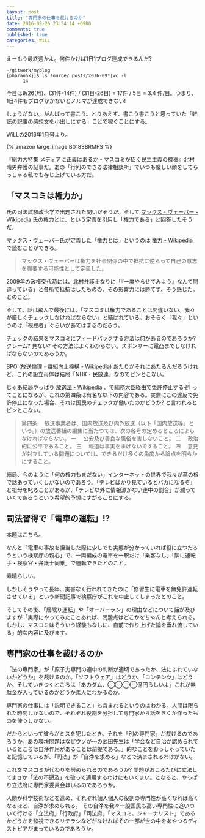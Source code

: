 ```yaml
---
layout: post
title: "専門家の仕事を裁けるのか"
date: 2016-09-26 23:54:14 +0900
comments: true
published: true
categories: WiLL
---
```


えーもう最終週かよ。何件かけば1日1ブログ達成できるんだ?

```
~/gitwork/myblog
[pharaohkj]$ ls source/_posts/2016-09*|wc -l
      14
```

今日は9/26(月)、(31件-14件) / (31日-26日) = 17件 / 5日 = 3.4 件/日。つまり、1日4件もブログかかないとノルマが達成できない!

しょうがない。がんばって書こう。とりあえず、書こう書こうと思っていた「雑誌の記事の感想文を小出しにする」ことで稼ぐことにする。

WiLLの2016年1月号より。

{% amazon large_image B018SBRMFS %}

『総力大特集 メディアに正義はあるか - マスコミが招く民主主義の機器』北村晴男弁護の記事だ。あの「行列のできる法律相談所」でいつも厳しい顔をしてらっしゃる私でも存じ上げている方だ。

## 「マスコミは権力か」

氏の司法試験政治学で出題された問いだそうだ。そして [マックス・ヴェーバー - Wikipedia](https://ja.wikipedia.org/wiki/%E3%83%9E%E3%83%83%E3%82%AF%E3%82%B9%E3%83%BB%E3%83%B4%E3%82%A7%E3%83%BC%E3%83%90%E3%83%BC) 氏の権力とは、という定義を引用し「権力である」と回答したそうだ。

マックス・ヴェーバー氏が定義した「権力とは」というのは [権力 - Wikipedia](https://ja.wikipedia.org/wiki/%E6%A8%A9%E5%8A%9B) で読むことができる。

> マックス・ヴェーバーは権力を社会関係の中で抵抗に逆らって自己の意志を強要する可能性として定義した。

2009年の政権交代時には、北村弁護士なりに「『一度やらせてみよう』なんて間違っている」と各所で抵抗はしたものの、その影響力には勝てず、そう感じた。とのこと。

そして、話は飛んで最後には、「マスコミは権力であることは間違いない。我々が厳しくチェックしなければならない」と結ばれている。おそらく「我々」というのは「視聴者」ぐらいがあてはまるのだろう。

チェックの結果をマスコミにフィードバックする方法は何があるのであろうか? クレーム? 見ない? その方法はよくわからない。スポンサーに電凸までしなければならないのであろうか。

BPO ([放送倫理・番組向上機構 - Wikipedia](https://ja.wikipedia.org/wiki/%E6%94%BE%E9%80%81%E5%80%AB%E7%90%86%E3%83%BB%E7%95%AA%E7%B5%84%E5%90%91%E4%B8%8A%E6%A9%9F%E6%A7%8B)) あたりがそれにあたるんだろうけれど、これの設立母体は結局「NHK・民放連」なのでピンとこない。

じゃあ結局やっぱり [放送法 - Wikipedia](https://ja.wikipedia.org/wiki/%E6%94%BE%E9%80%81%E6%B3%95) 、で総務大臣経由で免許停止するぞ! ってことになるが、これの第四条は有名な以下の内容である。実際にこの違反で免許停止になった場合、それは国民のチェックが働いたのかどうか? と言われるとピンとこない。

> 第四条 　放送事業者は、国内放送及び内外放送（以下「国内放送等」という。）の放送番組の編集に当たつては、次の各号の定めるところによらなければならない。
> 一 　公安及び善良な風俗を害しないこと。
> 二 　政治的に公平であること。
> 三 　報道は事実をまげないですること。
> 四 　意見が対立している問題については、できるだけ多くの角度から論点を明らかにすること。

結局、今のように「何の権力もまだない」インターネットの世界で我々が草の根で話あっていくしかないのであろう。「テレビばかり見ているとバカになるぞ」と祖母を叱ることがあるが、「テレビ以外に情報源がない連中の割合」が減っていくであろうという希望的予想にすがることにする。


## 司法習得で「電車の運転」!?

本題はこちら。

なんと「電車の事故を担当した際に少しでも実態が分かっていれば役に立つだろうという検察庁の親心」で、一両編成の電車を一駅だけ「乗客なし」「隣に運転手・検察官・弁護士同乗」で運転できたとのこと。

素晴らしい。

しかしそうやって長年、実害なく行われてきたのに「修習生に電車を無免許運転させている」という新聞記事で検察庁がこれを中止してしまったとのこと。

そしてその後、「居眠り運転」や「オーバーラン」の理由などについて話が及びますが「実際にやってみたことあれば、問題点はどこかをちゃんと考えられる。しかし、マスコミはそういう経験もなしに、自前で作り上げた論を垂れ流している」的な内容に及びます。

## 専門家の仕事を裁けるのか

「法の専門家」が「原子力専門の連中の判断が適切であったか、法にふれていないかどうか」を裁けるのか。「ソフトウェア」はどうか、「コンテンツ」はどうか。そしていきつくところは「あのダム、◯◯◯◯億円らしいよ」これが無駄金が入っているのかどうか素人にわかるのか。

専門家の仕事には「説明できること」も含まれるというのはわかる。人間は限られた時間しかないので、それぞれ役割を分担して専門家から話をきくか作ったものを使うしかない。

だからといって彼らがミスを犯したとき、それを「別の専門家」が裁けるのであろうか。あの環境問題はなぜウソが〜の武田先生は「学会など自治が認められているところは自浄作用があることは前提である。」的なことをおっしゃっていたと記憶しているが、「司法」が「自浄を求める」などで済まされるわけがない。

これをマスコミが代わりを努められるのであろうか? 問題がおこるたびに立法してまさか「法の不遡及」を破って適用するわけにもいくまい。となると、やっぱり立法府に専門家委員会はいるのであろうか。

人類が科学技術などを進め、それぞれ個人個人の役割の専門性が高くなれば高くなるほど、自浄が求められる。 その自浄を我々一般国民も高い専門性に追いついて行ける「立法府」「行政府」「司法府」「マスコミ、ジャーナリスト」であるかどうかを監視できるリテラシなどがなければその一部が世の中をあやつるディストピアがまっているのであろうか。


